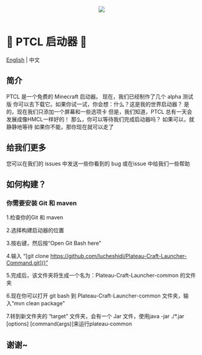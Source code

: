 <div align=center>
    <img src="./ptcl.png">
    <br /><br />
</div>

# 💎 PTCL 启动器 💎

[English](README.md) | 中文

## 简介
PTCL 是一个免费的 Minecraft 启动器。
现在，我们已经制作了几个 alpha 测试版
你可以去下载它。如果你试一试，你会想：什么？这是我的世界启动器？
是的，现在我们只添加一个屏幕和一些选项卡
但是，我们知道，PTCL 总有一天会发展成像HMCL一样好的！
那么，你可以等待我们完成启动器吗？
如果可以，就静静地等待
如果你不能，那你现在就可以走了

## 给我们更多
您可以在我们的 issues 中发送一些你看到的 bug 或在issue 中给我们一些帮助

## 如何构建？
### 你需要安装 Git 和 maven
1.检查你的Git 和 maven

2.选择构建启动器的位置

3.按右键，然后按“Open Git Bash here”

4.输入 “[git clone https://github.com/lucheshidi/Plateau-Craft-Launcher-Command.git]()”

5.完成后，该文件夹将生成一个名为：Plateau-Craft-Launcher-common 的文件夹

6.现在你可以打开 git bash 到 Plateau-Craft-Launcher-common 文件夹，输入“mvn clean package”

7.转到新文件夹的 “target” 文件夹，会有一个 Jar 文件，使用java -jar ./*.jar [options] [command(args)]来运行plateau-common

## 谢谢~

